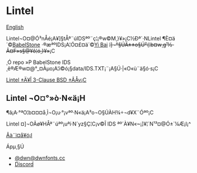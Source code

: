 # Lintel
[English](./README.md)

Lintel¬O¤@­Ó³nÅé¡A¥]§tÅª¨úIDSªº¨ç¦¡®w©M¸}¥»¡C½Ðª`·NLintel ¶È¤ä´©[BabelStone](https://babelstone.co.uk/CJK/IDS.HTML) ­·®æªºIDS¡A¦Ó¤£¤ä´©[Yi Bai](https://github.com/yi-bai/ids) ~~¦]¬°§ÚÄ±±o§Ú²{¦b¤w¸g¹½­Â¤F»s§@¥ô¦ó¸}¥»~~¡C

¸Ó repo »P BabelStone IDS ¸ê®Æ®w¤@°_¤Àµo¡A¦ì©ó¡§data/IDS.TXT¡¨¡A§Ú·|«O«ù¨ä§ó·s¡C

[Lintel ±Ä¥Î 3-Clause BSD ±ÂÅv¡C](./LICENSE.md)

## Lintel ¬O¤°»ò·N«ä¡H

¶â¡A·°ªO¦b¤¤¤å¸Ì¬O¡u·°¡vªº·N«ä¡A³o¬O§ÚÀH¾÷¬d¥X¨Óªº¡C

Lintel ¤]¬OÃø¥HÅª¨úªº¡uªí·N´y­z§Ç¦C¡v©Î IDS ªº´À¥N«~¡]¥¦´N¹³¤@­Ó±`¼Æ¡I¡^

[Âà¨ì¤å¥ó¡I](./docs/README.md)

Ápµ¸§Ú
 - [@dwn@dwnfonts.cc](https://dwnfonts.cc/@dwn)
 - [Discord](https://discord.gg/bq5xXTytG8)